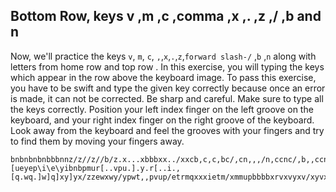 

## Bottom Row, keys v ,m ,c ,comma ,x ,. ,z ,/ ,b and n 

Now, we'll practice the keys `v`, `m`, `c`, `,`,`x`,`.`,`z`,`forward slash-/` ,`b` ,`n` along with letters from home row and top row .
In this exercise, you will typing the keys which appear in the row above the keyboard image. 
To pass this exercise, you have to be swift and type the given key correctly because once an error is made, it can not be corrected.
Be sharp and careful. Make sure to type all the keys correctly.
Position your left index finger on the left groove on the keyboard, and your right index finger on the right groove of the keyboard. 
Look away from the keyboard and feel the grooves with your fingers and try to find them by moving your fingers away.

```practicetyping
bnbnbnbnbbbnnz/z//z//b/z.x...xbbbxx../xxcb,c,c,bc/,cn,,,/n,ccnc/,b,,ccn,,n,rnu/nornurnvnu/vrnz/qnqpcv/pncxxnvcnxt///znzex/ncxoncxtnxcx[cxoxq]xix,xv,q,.o,.\.,to.vqt[.o[m.ttr.m]qe.mpt.]t]m.r]pe\mpt.\o\micumtmw[pvc[mve/cmv[ptepmvibnbnbn]tbnbnb]mve]iemvmvut/q\r\u\rtcupy/[wypoyw\oyccbbbnnncwy\o\y\qw\bbnnbbno\ippe,,,[ueyep\i\e\yibnbpmur[..vpu.].y.r[..i.,[q.wq.]w]q]xy]yx/zzewxwy/ypwt,,pvup/etrmqxxxietm/xmmupbbbbxrvxvyxv/xyvxpiey.ti.t.r.u.e.z/zu.f.j.dgggjdsabbkda;''a;slsghghgdfnnnnnj'';;aaadkz/z/zggghhhhjkllsla;'aaaskgks;'kfjfjjlsddjdkff
```
